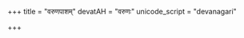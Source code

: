 +++
title = "वरुणपाशम्"
devatAH = "वरुणः"
unicode_script = "devanagari"

+++
<div class="js_include" url="/vedAH_sAma/paravastu-saama/devaH/AdityaH/varuNa-pAsham/"  newLevelForH1="1" includeTitle="true"> </div>